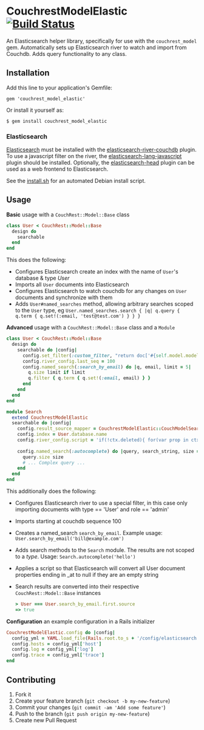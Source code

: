 # CouchrestModelElastic [![Build Status](https://travis-ci.org/MaxiMobility/couchrest_model_elastic.png)](https://travis-ci.org/MaxiMobility/couchrest_model_elastic)

An Elasticsearch helper library, specifically for use with the `couchrest_model` gem.
Automatically sets up Elasticsearch river to watch and import from Couchdb. Adds query functionality to any class.

## Installation

Add this line to your application's Gemfile:

    gem 'couchrest_model_elastic'

Or install it yourself as:

    $ gem install couchrest_model_elastic

### Elasticsearch

[Elasticsearch](http://www.elasticsearch.org/) must be installed with the [elasticsearch-river-couchdb](https://github.com/elasticsearch/elasticsearch-river-couchdb) plugin.
To use a javascript filter on the river, the [elasticsearch-lang-javascript](https://github.com/elasticsearch/elasticsearch-lang-javascript) plugin should be installed.
Optionally, the [elasticsearch-head](https://github.com/mobz/elasticsearch-head) plugin can be used as a web frontend to Elasticsearch.

See the [install.sh](install/elasticsearch_debian_install.sh) for an automated Debian install script.

## Usage

**Basic** usage with a `CouchRest::Model::Base` class

```ruby
class User < CouchRest::Model::Base
  design do
    searchable
  end
end
```

This does the following:

 * Configures Elasticsearch create an index with the name of `User`'s database & type *User*
 * Imports all `User` documents into Elasticsearch
 * Configures Elasticsearch to watch couchdb for any changes on `User` documents and synchronize with them
 * Adds `User#named_searches` method, allowing arbitrary searches scoped to the `User` type, eg
   `User.named_searches.search { |q| q.query { q.term { q.set!(:email, 'test@test.com') } } }`

**Advanced** usage with a `CouchRest::Model::Base` class and a `Module`

```ruby
class User < CouchRest::Model::Base
  design do
    searchable do |config|
      config.set_filter(:custom_filter, "return doc['#{self.model.model_type_key}'] == '#{self.model.to_s} && doc['role'] == 'admin'")
      config.river_config.last_seq = 100
      config.named_search(:search_by_email) do |q, email, limit = 5|
        q.size limit if limit
        q.filter { q.term { q.set!(:email, email) } }
      end
    end
  end
end

module Search
  extend CouchrestModelElastic
  searchable do |config|
    config.result_source_mapper = CouchrestModelElastic::CouchModelSearchable::RESULT_MAPPER
    config.index = User.database.name
    config.river_config.script = 'if(!ctx.deleted){ for(var prop in ctx.doc) { if(/_at$/.test(prop) && ctx.doc[prop] === ""){ ctx.doc[prop] = null; }}}'
    
    config.named_search(:autocomplete) do |query, search_string, size = 10|
      query.size size
      # ... Complex query ...
    end
  end
end
```

This additionally does the following:

 * Configures Elasticsearch river to use a special filter, in this case only importing documents with type == 'User' and role == 'admin'
 * Imports starting at couchdb sequence 100
 * Creates a named_search `search_by_email`. Example usage:
   `User.search_by_email('bill@example.com')`
 * Adds search methods to the `Search` module. The results are not scoped to a *type*. Usage:
   `Search.autocomplete('hello')`
 * Applies a script so that Elasticsearch will convert all User document properties ending in _at to null if they are an empty string
 * Search results are converted into their respective `CouchRest::Model::Base` instances

   ```ruby
   > User === User.search_by_email.first.source
   => true
   ```
   
**Configuration** an example configuration in a Rails initializer

```ruby
CouchrestModelElastic.config do |config|
  config_yml = YAML.load_file(Rails.root.to_s + '/config/elasticsearch.yml')[Rails.env]
  config.hosts = config_yml['host']
  config.log = config_yml['log']
  config.trace = config_yml['trace']
end
```

## Contributing

1. Fork it
2. Create your feature branch (`git checkout -b my-new-feature`)
3. Commit your changes (`git commit -am 'Add some feature'`)
4. Push to the branch (`git push origin my-new-feature`)
5. Create new Pull Request
